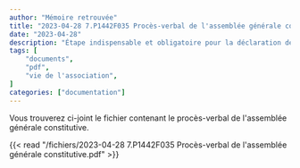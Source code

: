 ```yaml
---
author: "Mémoire retrouvée"
title: "2023-04-28 7.P1442F035 Procès-verbal de l'assemblée générale constitutive📄"
date: "2023-04-28"
description: "Étape indispensable et obligatoire pour la déclaration de création de l'association"
tags: [
    "documents",
    "pdf",
    "vie de l'association",
]
categories: ["documentation"]
---
```


Vous trouverez ci-joint le fichier contenant le procès-verbal de l'assemblée générale constitutive.

{{< read "/fichiers/2023-04-28 7.P1442F035 Procès-verbal de l'assemblée générale constitutive.pdf" >}}
